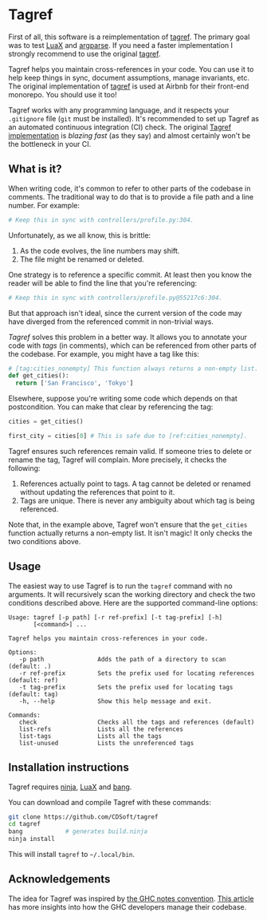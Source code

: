 # Tagref

First of all, this software is a reimplementation of
[tagref](https://github.com/stepchowfun/tagref). The primary goal was to test
[LuaX](https://github.com/CDSoft/luax) and
[argparse](https://github.com/CDSoft/luax/blob/master/doc/argparse.md). If you
need a faster implementation I strongly recommend to use the original
[tagref](https://github.com/stepchowfun/tagref).

Tagref helps you maintain cross-references in your code. You can use it to help
keep things in sync, document assumptions, manage invariants, etc. The original
implementation of [tagref](https://github.com/stepchowfun/tagref) is used at
Airbnb for their front-end monorepo. You should use it too!

Tagref works with any programming language, and it respects your `.gitignore`
file (`git` must be installed). It's recommended to set up Tagref as an
automated continuous integration (CI) check. The original [Tagref
implementation](https://github.com/stepchowfun/tagref) is *blazing fast* (as
they say) and almost certainly won't be the bottleneck in your CI.

## What is it?

When writing code, it's common to refer to other parts of the codebase in
comments. The traditional way to do that is to provide a file path and a line
number. For example:

```python
# Keep this in sync with controllers/profile.py:304.
```

Unfortunately, as we all know, this is brittle:

1. As the code evolves, the line numbers may shift.
2. The file might be renamed or deleted.

One strategy is to reference a specific commit. At least then you know the
reader will be able to find the line that you're referencing:

```python
# Keep this in sync with controllers/profile.py@55217c6:304.
```

But that approach isn't ideal, since the current version of the code may have
diverged from the referenced commit in non-trivial ways.

*Tagref* solves this problem in a better way. It allows you to annotate your
code with *tags* (in comments), which can be referenced from other parts of the
codebase. For example, you might have a tag like this:

```python
# [tag:cities_nonempty] This function always returns a non-empty list.
def get_cities():
  return ['San Francisco', 'Tokyo']
```

Elsewhere, suppose you're writing some code which depends on that
postcondition. You can make that clear by referencing the tag:

```python
cities = get_cities()

first_city = cities[0] # This is safe due to [ref:cities_nonempty].
```

Tagref ensures such references remain valid. If someone tries to delete or
rename the tag, Tagref will complain. More precisely, it checks the following:

1. References actually point to tags. A tag cannot be deleted or renamed
   without updating the references that point to it.
2. Tags are unique. There is never any ambiguity about which tag is being
   referenced.

Note that, in the example above, Tagref won't ensure that the `get_cities`
function actually returns a non-empty list. It isn't magic! It only checks the
two conditions above.

## Usage

The easiest way to use Tagref is to run the `tagref` command with no arguments.
It will recursively scan the working directory and check the two conditions
described above. Here are the supported command-line options:

```
Usage: tagref [-p path] [-r ref-prefix] [-t tag-prefix] [-h]
       [<command>] ...

Tagref helps you maintain cross-references in your code.

Options:
   -p path               Adds the path of a directory to scan (default: .)
   -r ref-prefix         Sets the prefix used for locating references (default: ref)
   -t tag-prefix         Sets the prefix used for locating tags (default: tag)
   -h, --help            Show this help message and exit.

Commands:
   check                 Checks all the tags and references (default)
   list-refs             Lists all the references
   list-tags             Lists all the tags
   list-unused           Lists the unreferenced tags
```

## Installation instructions

Tagref requires [ninja](https://ninja-build.org/),
[LuaX](https://github.com/CDSoft/luax) and [bang](https://github.com/CDSoft/bang).

You can download and compile Tagref with these commands:

```sh
git clone https://github.com/CDSoft/tagref
cd tagref
bang            # generates build.ninja
ninja install
```

This will install `tagref` to `~/.local/bin`.

## Acknowledgements

The idea for Tagref was inspired by [the GHC notes
convention](https://ghc.haskell.org/trac/ghc/wiki/Commentary/CodingStyle#Commentsinthesourcecode).
[This article](http://www.aosabook.org/en/ghc.html) has more insights into how
the GHC developers manage their codebase.
